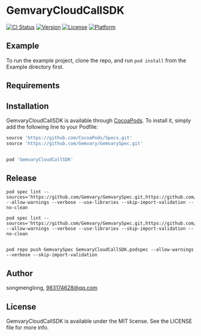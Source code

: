 # GemvaryCloudCallSDK

[![CI Status](https://img.shields.io/travis/songmenglong/GemvaryCloudCallSDK.svg?style=flat)](https://travis-ci.org/songmenglong/GemvaryCloudCallSDK)
[![Version](https://img.shields.io/cocoapods/v/GemvaryCloudCallSDK.svg?style=flat)](https://cocoapods.org/pods/GemvaryCloudCallSDK)
[![License](https://img.shields.io/cocoapods/l/GemvaryCloudCallSDK.svg?style=flat)](https://cocoapods.org/pods/GemvaryCloudCallSDK)
[![Platform](https://img.shields.io/cocoapods/p/GemvaryCloudCallSDK.svg?style=flat)](https://cocoapods.org/pods/GemvaryCloudCallSDK)

## Example

To run the example project, clone the repo, and run `pod install` from the Example directory first.

## Requirements

## Installation

GemvaryCloudCallSDK is available through [CocoaPods](https://cocoapods.org). To install
it, simply add the following line to your Podfile:

```ruby
source 'https://github.com/CocoaPods/Specs.git'
source 'https://github.com/Gemvary/GemvarySpec.git'


pod 'GemvaryCloudCallSDK'
```

## Release

```
pod spec lint --sources='https://github.com/Gemvary/GemvarySpec.git,https://github.com/CocoaPods/Specs.git' --allow-warnings --verbose --use-libraries --skip-import-validation --no-clean

pod spec lint --sources='https://github.com/Gemvary/GemvarySpec.git,https://github.com/CocoaPods/Specs.git' --allow-warnings --verbose --use-libraries --skip-import-validation --no-clean


pod repo push GemvarySpec GemvaryCloudCallSDK.podspec --allow-warnings --verbose --skip-import-validation

```

## Author

songmenglong, 983174628@qq.com

## License

GemvaryCloudCallSDK is available under the MIT license. See the LICENSE file for more info.
